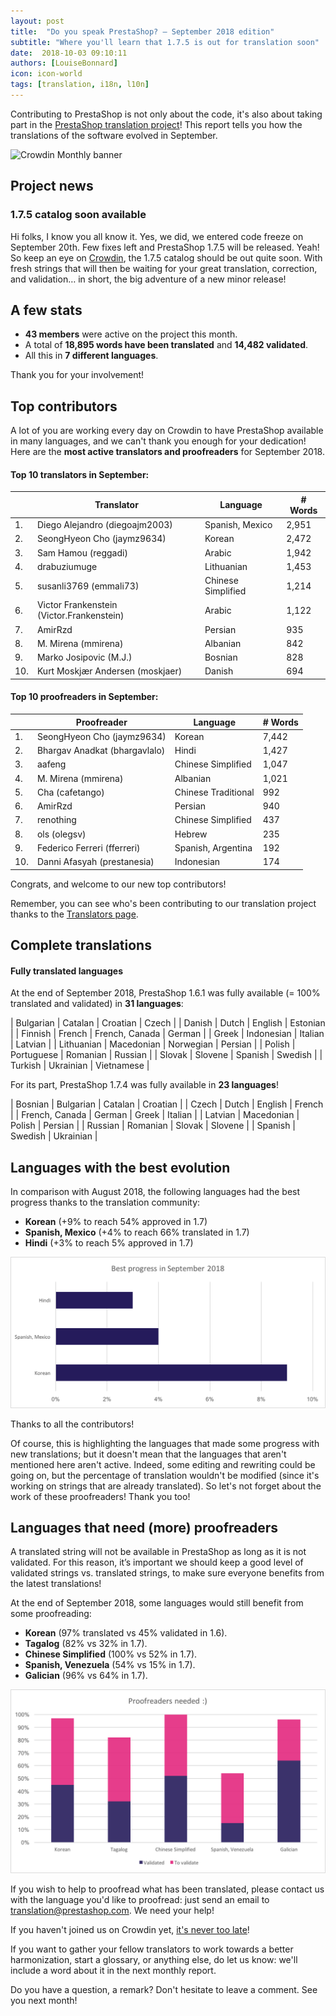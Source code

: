 ```yaml
---
layout: post
title:  "Do you speak PrestaShop? – September 2018 edition"
subtitle: "Where you'll learn that 1.7.5 is out for translation soon"
date:  2018-10-03 09:10:11
authors: [LouiseBonnard]
icon: icon-world
tags: [translation, i18n, l10n]
---
```


Contributing to PrestaShop is not only about the code, it's also about taking part in the [PrestaShop translation project](https://crowdin.com/project/prestashop-official)! This report tells you how the translations of the software evolved in September.

![Crowdin Monthly banner](/assets/images/2017/04/DYSpeakPS.jpg)

## Project news


### 1.7.5 catalog soon available

Hi folks, I know you all know it. Yes, we did, we entered code freeze on September 20th. Few fixes left and PrestaShop 1.7.5 will be released. Yeah! So keep an eye on [Crowdin](https://crowdin.com/project/prestashop-official), the 1.7.5 catalog should be out quite soon. With fresh strings that will then be waiting for your great translation, correction, and validation… in short, the big adventure of a new minor release! 


## A few stats
 
* **43 members** were active on the project this month.
* A total of **18,895 words have been translated** and **14,482 validated**.
* All this in **7 different languages**.
 
Thank you for your involvement!
 
 
## Top contributors
 
A lot of you are working every day on Crowdin to have PrestaShop available in many languages, and we can't thank you enough for your dedication! Here are the **most active translators and proofreaders** for September 2018.
 
#### Top 10 translators in September:
 
| |Translator | Language | # Words
|-|---------- | -------- | ----------------
 1. | Diego Alejandro (diegoajm2003) | Spanish, Mexico | 2,951
 2. | SeongHyeon Cho (jaymz9634) | Korean | 2,472
 3. | Sam Hamou (reggadi) | Arabic | 1,942
 4. | drabuziumuge | Lithuanian | 1,453
 5. | susanli3769 (emmali73) | Chinese Simplified | 1,214
 6. | Victor Frankenstein (Victor.Frankenstein) | Arabic | 1,122
 7. | AmirRzd | Persian | 935
 8. | M. Mirena (mmirena) | Albanian | 842
 9. | Marko Josipovic (M.J.) | Bosnian | 828
10. | Kurt Moskjær Andersen (moskjaer) | Danish | 694
 
 
#### Top 10 proofreaders in September:
 
| | Proofreader | Language | # Words
|-| ---------- | -------- | ----------------
 1. | SeongHyeon Cho (jaymz9634) | Korean | 7,442
 2. | Bhargav Anadkat (bhargavlalo) | Hindi | 1,427
 3. | aafeng | Chinese Simplified | 1,047
 4. | M. Mirena (mmirena) | Albanian | 1,021
 5. | Cha (cafetango) | Chinese Traditional | 992
 6. | AmirRzd | Persian | 940
 7. | renothing | Chinese Simplified | 437
 8. | ols (olegsv) | Hebrew | 235
 9. | Federico Ferreri (fferreri) | Spanish, Argentina | 192
10. | Danni Afasyah (prestanesia) | Indonesian | 174
 
Congrats, and welcome to our new top contributors!
 
Remember, you can see who's been contributing to our translation project thanks to the [Translators page](http://translators.prestashop.com/).
 
 
## Complete translations
 
#### Fully translated languages
 
At the end of September 2018, PrestaShop 1.6.1 was fully available (= 100% translated and validated) in **31 languages**:
 
| Bulgarian | Catalan | Croatian | Czech |
| Danish | Dutch | English | Estonian | 
| Finnish | French | French, Canada | German | 
| Greek | Indonesian | Italian | Latvian | 
| Lithuanian | Macedonian | Norwegian | Persian | 
| Polish | Portuguese | Romanian | Russian | 
| Slovak | Slovene | Spanish | Swedish | 
| Turkish | Ukrainian | Vietnamese |
 
For its part, PrestaShop 1.7.4 was fully available in **23 languages**!
 
| Bosnian | Bulgarian | Catalan | Croatian |
| Czech | Dutch | English | French |
| French, Canada | German | Greek | Italian |
| Latvian | Macedonian | Polish | Persian |
| Russian | Romanian | Slovak | Slovene |
| Spanish | Swedish | Ukrainian |
 
 
## Languages with the best evolution
 
In comparison with August 2018, the following languages had the best progress thanks to the translation community:
 
* **Korean** (+9% to reach 54% approved in 1.7)
* **Spanish, Mexico** (+4% to reach 66% translated in 1.7)
* **Hindi** (+3% to reach 5% approved in 1.7)
 
![Best translation progress for September 2018](/assets/images/2018/10/Build-Crowdin-progress-September18.png)
 
Thanks to all the contributors!
 
Of course, this is highlighting the languages that made some progress with new translations; but it doesn't mean that the languages that aren't mentioned here aren't active. Indeed, some editing and rewriting could be going on, but the percentage of translation wouldn't be modified (since it's working on strings that are already translated). So let's not forget about the work of these proofreaders! Thank you too!
 
 
## Languages that need (more) proofreaders
 
A translated string will not be available in PrestaShop as long as it is not validated. For this reason, it’s important we should keep a good level of validated strings vs. translated strings, to make sure everyone benefits from the latest translations!
 
At the end of September 2018, some languages would still benefit from some proofreading:
 
* **Korean** (97% translated vs 45% validated in 1.6).
* **Tagalog** (82% vs 32% in 1.7).
* **Chinese Simplified** (100% vs 52% in 1.7).
* **Spanish, Venezuela** (54% vs 15% in 1.7).
* **Galician** (96% vs 64% in 1.7).
 
![Languages that need proofreading](/assets/images/2018/10/Build-Crowdin-proofreading-September18.png)
 
If you wish to help to proofread what has been translated, please contact us with the language you'd like to proofread: just send an email to translation@prestashop.com. We need your help! 
 
If you haven't joined us on Crowdin yet, [it's never too late](https://crowdin.com/project/prestashop-official)!
 
If you want to gather your fellow translators to work towards a better harmonization, start a glossary, or anything else, do let us know: we'll include a word about it in the next monthly report.
 
Do you have a question, a remark? Don't hesitate to leave a comment. See you next month!
